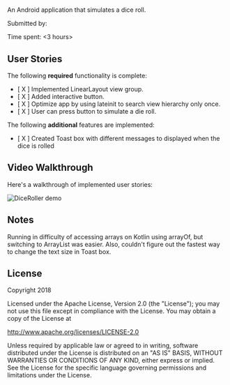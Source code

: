 # <DiceRoller>

An Android application that simulates a dice roll.

Submitted by: <Chi Vu>

Time spent: <3 hours>

## User Stories

The following **required** functionality is complete:

* [ X ] Implemented LinearLayout view group.
* [ X ] Added interactive button.
* [ X ] Optimize app by using lateinit to search view hierarchy only once.
* [ X ] User can press button to simulate a die roll.

The following **additional** features are implemented:

* [ X ] Created Toast box with different messages to displayed when the dice is rolled


## Video Walkthrough 

Here's a walkthrough of implemented user stories:

<img src='dice_roll_demo.gif' title='DiceRoller animated demo' alt='DiceRoller demo' />

## Notes

Running in difficulty of accessing arrays on Kotlin using arrayOf, but switching to ArrayList was easier. Also,
couldn't figure out the fastest way to change the text size in Toast box. 

## License

Copyright 2018 <Chi Vu>

Licensed under the Apache License, Version 2.0 (the "License");
you may not use this file except in compliance with the License.
You may obtain a copy of the License at

http://www.apache.org/licenses/LICENSE-2.0

Unless required by applicable law or agreed to in writing, software
distributed under the License is distributed on an "AS IS" BASIS,
WITHOUT WARRANTIES OR CONDITIONS OF ANY KIND, either express or implied.
See the License for the specific language governing permissions and
limitations under the License.

